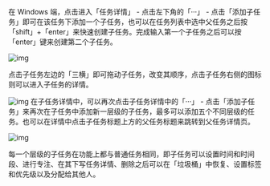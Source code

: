 在 Windows 端，点击进入「任务详情」 - 点击左下角的「···」 - 点击「添加子任务」即可在该任务下添加一个子任务，也可以在任务列表中选中父任务之后按「shift」+「enter」来快速创建子任务。完成输入第一个子任务之后可以按「enter」键来创建第二个子任务。

![img](https://lh6.googleusercontent.com/_bNBYxg1yDqJB1NcM7VsgjhCBT6rCJ2qJNQTAbmyjxh6MWKSX_rezJ72uPnlMvaBp5LwYXwCLc3WZpxOgEDRbvscxBV6ee7cCokLhHlwk3mjN5yDNgJAA1a4MmIgLskBL1VQO_fN)

点击子任务左边的「三横」即可拖动子任务，改变其顺序，点击子任务右侧的图标则可以进入子任务的详情。

![img](https://lh5.googleusercontent.com/7CHWVouafIjdpBg10PLLI55TjCs-NLGDhKodF-oyT0D8SOd9VwJGfefEicoXhsq4yNjFqyifb5G7UG5QaWGRpm96uUlmJrmtr5x40IzYyO3CgKxVHpelibBWpB_wa-OH1Rnyg8Rn)
在子任务详情中，可以再次点击子任务详情中的「···」 - 点击「添加子任务」来再次在子任务中添加新一层级的子任务，最多可以添加五个不同层级的任务。也可以在详情中点击子任务标题上方的父任务标题来跳转到父任务详情页。

![img](https://lh5.googleusercontent.com/LOej7vdHvPFKs0ZB6qBp5p-dCKDbmJxtwfLpx1uisOwrSIrk8VTRDimUm0a-aprSpunfmnILnOrvG4uFe5K9LBjVAJqgSfZzzEpvGh_hUEA8qxEv80T0coqUBdsXL7aOUZGy2BYw)

每一个层级的子任务在功能上都与普通任务相同，即子任务可以设置时间和时间段、进行专注、在其下写任务详情、删除之后可以在「垃圾桶」中恢复、设置标签和优先级以及分配给其他人。